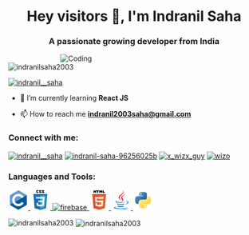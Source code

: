 <h1 align="center">Hey visitors 👋, I'm Indranil Saha</h1>
<h3 align="center">A passionate growing developer from India</h3>
<img align="right" alt="Coding" width="400" src="https://camo.githubusercontent.com/10b2d4e80487e1d9cd086ce8619e15740a1bd22c6462f6be13df93ee684deb7b/68747470733a2f2f616e616c7974696373696e6469616d61672e636f6d2f77702d636f6e74656e742f75706c6f6164732f323031382f31322f646576656c6f7065722d6472696262626c652e676966"

<p align="left"> <img src="https://komarev.com/ghpvc/?username=indranilsaha2003&label=Profile%20views&color=0e75b6&style=flat" target="blank" alt="indranilsaha2003" /> </p>

<p align="left"> <a href="https://twitter.com/indranil__saha" target="blank"><img src="https://img.shields.io/twitter/follow/indranil__saha?logo=twitter&style=for-the-badge" alt="indranil__saha" /></a> </p>

- 🌱 I’m currently learning **React JS**

- 📫 How to reach me **indranil2003saha@gmail.com**

<h3 align="left">Connect with me:</h3>
<p align="left">
<a href="https://twitter.com/indranil__saha" target="blank"><img align="center" src="https://raw.githubusercontent.com/rahuldkjain/github-profile-readme-generator/master/src/images/icons/Social/twitter.svg" alt="indranil__saha" height="30" width="40" /></a>
<a href="https://linkedin.com/in/indranil-saha-96256025b" target="blank"><img align="center" src="https://raw.githubusercontent.com/rahuldkjain/github-profile-readme-generator/master/src/images/icons/Social/linked-in-alt.svg" alt="indranil-saha-96256025b" height="30" width="40" /></a>
<a href="https://instagram.com/x_wizx_guy" target="blank"><img align="center" src="https://raw.githubusercontent.com/rahuldkjain/github-profile-readme-generator/master/src/images/icons/Social/instagram.svg" alt="x_wizx_guy" height="30" width="40" /></a>
<a href="https://www.youtube.com/channel/UC1g8qLN2A4xTJw0zZ4obH3Q" target="blank"><img align="center" src="https://raw.githubusercontent.com/rahuldkjain/github-profile-readme-generator/master/src/images/icons/Social/youtube.svg" alt="wizo" height="30" width="40" /></a>
</p>

<h3 align="left">Languages and Tools:</h3>
<p align="left"> <a href="https://www.cprogramming.com/" target="_blank" rel="noreferrer"> <img src="https://raw.githubusercontent.com/devicons/devicon/master/icons/c/c-original.svg" alt="c" width="40" height="40"/> </a> <a href="https://www.w3schools.com/css/" target="_blank" rel="noreferrer"> <img src="https://raw.githubusercontent.com/devicons/devicon/master/icons/css3/css3-original-wordmark.svg" alt="css3" width="40" height="40"/> </a> <a href="https://firebase.google.com/" target="_blank" rel="noreferrer"> <img src="https://www.vectorlogo.zone/logos/firebase/firebase-icon.svg" alt="firebase" width="40" height="40"/> </a> <a href="https://www.w3.org/html/" target="_blank" rel="noreferrer"> <img src="https://raw.githubusercontent.com/devicons/devicon/master/icons/html5/html5-original-wordmark.svg" alt="html5" width="40" height="40"/> </a> <a href="https://www.java.com" target="_blank" rel="noreferrer"> <img src="https://raw.githubusercontent.com/devicons/devicon/master/icons/java/java-original.svg" alt="java" width="40" height="40"/> </a> <a href="https://www.python.org" target="_blank" rel="noreferrer"> <img src="https://raw.githubusercontent.com/devicons/devicon/master/icons/python/python-original.svg" alt="python" width="40" height="40"/> </a> </p>

<p><img align="left" src="https://github-readme-stats.vercel.app/api/top-langs?username=indranilsaha2003&show_icons=true&locale=en&layout=compact" alt="indranilsaha2003" /></p>

<p>&nbsp;<img align="center" src="https://github-readme-stats.vercel.app/api?username=indranilsaha2003&show_icons=true&locale=en" alt="indranilsaha2003" /></p>

